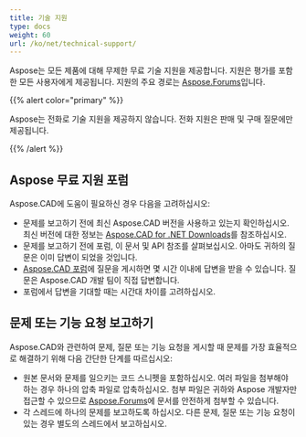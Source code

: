 ```yaml
---
title: 기술 지원
type: docs
weight: 60
url: /ko/net/technical-support/
---
```


Aspose는 모든 제품에 대해 무제한 무료 기술 지원을 제공합니다. 지원은 평가를 포함한 모든 사용자에게 제공됩니다. 지원의 주요 경로는 [Aspose.Forums](https://forum.aspose.com/c/cad/19)입니다.


{{% alert color="primary" %}} 

Aspose는 전화로 기술 지원을 제공하지 않습니다. 전화 지원은 판매 및 구매 질문에만 제공됩니다.

{{% /alert %}}

## **Aspose 무료 지원 포럼**
Aspose.CAD에 도움이 필요하신 경우 다음을 고려하십시오:

- 문제를 보고하기 전에 최신 Aspose.CAD 버전을 사용하고 있는지 확인하십시오. 최신 버전에 대한 정보는 [Aspose.CAD for .NET Downloads](https://www.nuget.org/packages/Aspose.CAD)를 참조하십시오.
- 문제를 보고하기 전에 포럼, 이 문서 및 API 참조를 살펴보십시오. 아마도 귀하의 질문은 이미 답변이 되었을 것입니다.
- [Aspose.CAD 포럼](https://forum.aspose.com/c/cad/19)에 질문을 게시하면 몇 시간 이내에 답변을 받을 수 있습니다. 질문은 Aspose.CAD 개발 팀이 직접 답변합니다.
- 포럼에서 답변을 기대할 때는 시간대 차이를 고려하십시오.

## **문제 또는 기능 요청 보고하기**
Aspose.CAD와 관련하여 문제, 질문 또는 기능 요청을 게시할 때 문제를 가장 효율적으로 해결하기 위해 다음 간단한 단계를 따르십시오:

- 원본 문서와 문제를 일으키는 코드 스니펫을 포함하십시오.
여러 파일을 첨부해야 하는 경우 하나의 압축 파일로 압축하십시오. 첨부 파일은 귀하와 Aspose 개발자만 접근할 수 있으므로 [Aspose.Forums](https://forum.aspose.com/c/cad/19)에 문서를 안전하게 첨부할 수 있습니다.
- 각 스레드에 하나의 문제를 보고하도록 하십시오. 다른 문제, 질문 또는 기능 요청이 있는 경우 별도의 스레드에서 보고하십시오.
